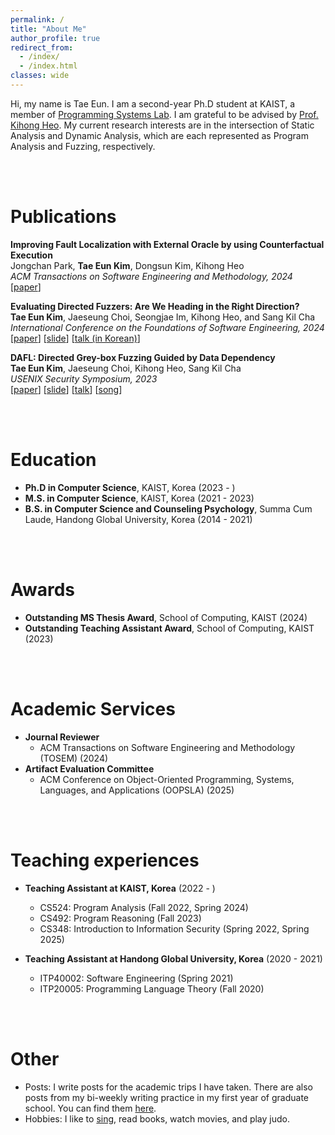 ```yaml
---
permalink: /
title: "About Me"
author_profile: true
redirect_from: 
  - /index/
  - /index.html
classes: wide
---
```


Hi, my name is Tae Eun.
I am a second-year Ph.D student at KAIST, a member of [Programming Systems Lab](https://prosys.kaist.ac.kr/).
I am grateful to be advised by [Prof. Kihong Heo](https://kihongheo.kaist.ac.kr/).
My current research interests are in the intersection of Static Analysis and Dynamic Analysis, which are each represented as Program Analysis and Fuzzing, respectively.

<br/><br/>

Publications
======
__Improving Fault Localization with External Oracle by using Counterfactual Execution__<br/>
Jongchan Park, __Tae Eun Kim__, Dongsun Kim, Kihong Heo<br/>
_ACM Transactions on Software Engineering and Methodology, 2024_<br/>
[[paper](/assets/papers/tosem24.pdf)]

__Evaluating Directed Fuzzers: Are We Heading in the Right Direction?__<br/>
__Tae Eun Kim__, Jaeseung Choi, Seongjae Im, Kihong Heo, and Sang Kil Cha<br/>
_International Conference on the Foundations of Software Engineering, 2024_<br/>
[[paper](/assets/papers/fse24.pdf)] [[slide](/assets/papers/fse24-slides.pdf)] [[talk (in Korean)](https://www.youtube.com/watch?v=47ctcX1V4_0&t=2s)]

__DAFL: Directed Grey-box Fuzzing Guided by Data Dependency__<br/>
__Tae Eun Kim__, Jaeseung Choi, Kihong Heo, Sang Kil Cha<br/>
_USENIX Security Symposium, 2023_<br/>
[[paper](/assets/papers/sec23.pdf)] [[slide](/assets/papers/sec23-slides.pdf)] [[talk](https://www.youtube.com/watch?v=BjtKhyzLtyo)] [[song](https://youtu.be/tI6umHgKTL8)]

<!-- Research experience
======
* __Research Assistant at University of Waterloo, Waterloo, Canada__ (2018 - 2022)
  * Develop testing techniques for deep learning libraries

* __Research Assistant at Utah State University, Logan, UT, USA__ (2014 - 2017)
  * Develop defect prediction techniques and source code embeddings  -->

<!-- Industry experience
======
* __Research Intern at Microsoft Research, Redmond, WA, US__ (2021)
  * Develop techniques to improve deep learning models

* __Web app developer at Sonic Viet, Hanoi, Vietnam__ (2011 - 2014)
  * Lead a team of 8 developers, Architecure Design

* __Java developer at Calypso Technology, Brighton, UK__ (2009 - 2011)
  * Work as a Java developer in a team working on products that optimize investment portfolios using generic algorithms -->

<br/><br/>

Education
======
* __Ph.D in Computer Science__, KAIST, Korea (2023 - )
* __M.S. in Computer Science__, KAIST, Korea (2021 - 2023)
* __B.S. in Computer Science and Counseling Psychology__, Summa Cum Laude, Handong Global University, Korea (2014 - 2021)

<br/><br/>

Awards
======
* __Outstanding MS Thesis Award__, School of Computing, KAIST (2024)
* __Outstanding Teaching Assistant Award__, School of Computing, KAIST (2023)

<br/><br/>

Academic Services
======
* __Journal Reviewer__
  * ACM Transactions on Software Engineering and Methodology (TOSEM) (2024)
* __Artifact Evaluation Committee__
  * ACM Conference on Object-Oriented Programming, Systems, Languages, and Applications (OOPSLA) (2025)

<br/><br/>

Teaching experiences
======
* __Teaching Assistant at KAIST, Korea__ (2022 - )
  * CS524: Program Analysis (Fall 2022, Spring 2024)
  * CS492: Program Reasoning (Fall 2023)
  * CS348: Introduction to Information Security (Spring 2022, Spring 2025)

* __Teaching Assistant at Handong Global University, Korea__ (2020 - 2021)
  * ITP40002: Software Engineering (Spring 2021)
  * ITP20005: Programming Language Theory (Fall 2020)

<br/><br/>

Other
======
* Posts: I write posts for the academic trips I have taken. There are also posts from my bi-weekly writing practice in my first year of graduate school. You can find them [here](/posts/).
* Hobbies: I like to [sing](https://youtu.be/AJe5lLqCsr0?si=uCO_mbRG6OTIgmJw), read books, watch movies, and play judo.
